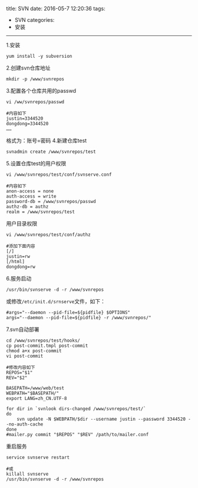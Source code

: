 title: SVN
date: 2016-05-7 12:20:36
tags:
- SVN
categories:
- 安装
---
1.安装
```shell
yum install -y subversion
```
2.创建svn仓库地址
```shell
mkdir -p /www/svnrepos
```
3.配置各个仓库共用的passwd
```shell
vi /ww/svnrepos/passwd

#内容如下
justin=3344520
dongdong=3344520
……
```
格式为：账号=密码
4.新建仓库test
```shell
svnadmin create /www/svnrepos/test
```
5.设置仓库test的用户权限
```shell
vi /www/svnrepos/test/conf/svnserve.conf

#内容如下
anon-access = none
auth-access = write
password-db = /www/svnrepos/passwd
authz-db = authz
realm = /www/svnrepos/test
```
用户目录权限
```shell
vi /www/svnrepos/test/conf/authz

#添加下面内容
[/]
justin=rw
[/html]
dongdong=rw
```
6.服务启动
```shell
/usr/bin/svnserve -d -r /www/svnrepos
```
或修改`/etc/init.d/srnserve`文件，如下：
```shell
#args="--daemon --pid-file=${pidfile} $OPTIONS"
args="--daemon --pid-file=${pidfile} -r /www/svnrepos/"
```
7.svn自动部署
```shell
cd /www/svnrepos/test/hooks/
cp post-commit.tmpl post-commit
chmod a+x post-commit
vi post-commit

#修改内容如下
REPOS="$1"
REV="$2"

BASEPATH=/www/web/test
WEBPATH="$BASEPATH/"
export LANG=zh_CN.UTF-8

for dir in `svnlook dirs-changed /www/svnrepos/test/`
do
    svn update -N $WEBPATH/$dir --username justin --password 3344520 --no-auth-cache
done
#mailer.py commit "$REPOS" "$REV" /path/to/mailer.conf
```
重启服务
```shell
service svnserve restart

#或
killall svnserve
/usr/bin/svnserve -d -r /www/svnrepos
```
